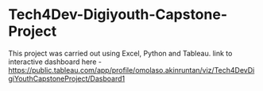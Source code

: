 # Tech4Dev-Digiyouth-Capstone-Project
This project was carried out using Excel, Python and Tableau. 
link to interactive dashboard here - https://public.tableau.com/app/profile/omolaso.akinruntan/viz/Tech4DevDigiYouthCapstoneProject/Dasboard1
